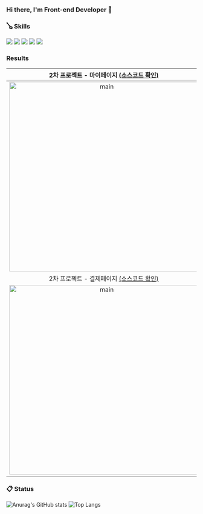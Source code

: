 ### Hi there, I'm Front-end Developer 👋
 
### 🪕 Skills
<span>
<img src="https://img.shields.io/badge/JavaScript-F7DF1E?style=for-the-badge&logo=JavaScript&logoColor=white">
<img src="https://img.shields.io/badge/HTML5-E34F26?style=for-the-badge&logo=HTML5&logoColor=white">
<img src="https://img.shields.io/badge/CSS3-1572B6?style=for-the-badge&logo=CSS3&logoColor=white">
<img src="https://img.shields.io/badge/aws-232F3E?style=for-the-badge&logo=Amazon aws&logoColor=white">
<img src="https://img.shields.io/badge/github-181717?style=for-the-badge&logo=github&logoColor=white">
</span>

### Results

| 2차 프로젝트 - 마이페이지 [(소스코드 확인)](https://github.com/sangheon-k/41-2nd-BossBaby-front/tree/main/src/pages/Mypage) |
| :---------------------------------------------------------------------------------------------------------------------------------------: |
| <img src="https://user-images.githubusercontent.com/75000708/218014869-c2113f28-d43e-42c8-8bac-37b08e6e1536.gif" alt="main" width="500"/> |
| 2차 프로젝트 - 결제페이지 [(소스코드 확인)](https://github.com/sangheon-k/41-2nd-BossBaby-front/tree/main/src/pages/Payment) |
| <img src="https://user-images.githubusercontent.com/117249829/218239816-88eedc5e-8152-4d24-a278-0191f4d33b06.gif" alt="main" width="500"/> |


### :clipboard: Status
![Anurag's GitHub stats](https://github-readme-stats.vercel.app/api?username=sangheon-k&theme=transparent&show_icons=true)
![Top Langs](https://github-readme-stats.vercel.app/api/top-langs/?username=sangheon-k&layout=compact&theme=transparent)

<!--
**sangheon-k/sangheon-k** is a ✨ _special_ ✨ repository because its `README.md` (this file) appears on your GitHub profile.

Here are some ideas to get you started:

- 🔭 I’m currently working on ...
- 🌱 I’m currently learning ...
- 👯 I’m looking to collaborate on ...
- 🤔 I’m looking for help with ...
- 💬 Ask me about ...
- 📫 How to reach me: ...
- 😄 Pronouns: ...
- ⚡ Fun fact: ...
-->
